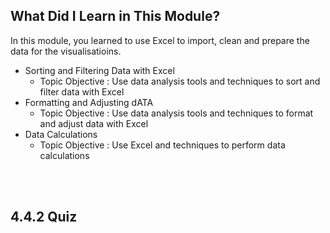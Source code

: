 ## What Did I Learn in This Module?

In this module, you learned to use Excel to import, clean and prepare the data for the visualisatioins.

- Sorting and Filtering Data with Excel
    - Topic Objective : Use data analysis tools and techniques to sort and filter data with Excel
- Formatting and Adjusting dATA
    - Topic Objective : Use data analysis tools and techniques to format and adjust data with Excel
- Data Calculations
    - Topic Objective : Use Excel and techniques to perform data calculations

<br/><br/>

## 4.4.2 Quiz

